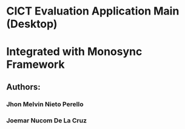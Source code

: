 # CICT Evaluation Application Main (Desktop)
# Integrated with Monosync Framework
## Authors:
### Jhon Melvin Nieto Perello
### Joemar Nucom De La Cruz

